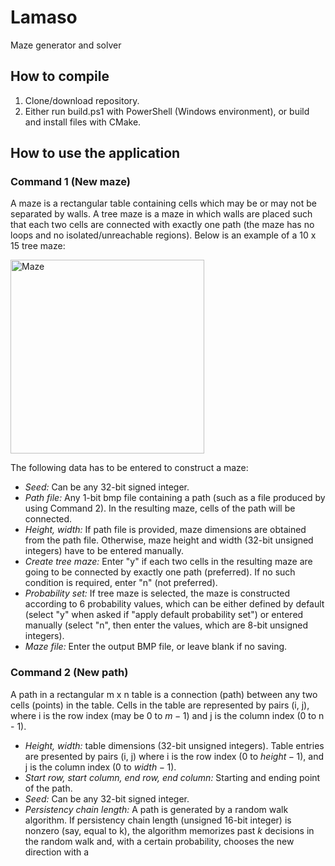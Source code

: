 # Lamaso
Maze generator and solver
## How to compile
1. Clone/download repository.
2. Either run build.ps1 with PowerShell (Windows environment), or build and install files with CMake.
## How to use the application
### Command 1 (New maze)
A maze is a rectangular table containing cells which may be or may not be separated by walls. A tree maze is a maze in which walls are placed such that each two cells are connected with exactly one path (the maze has no loops and no isolated/unreachable regions). Below is an example of a 10 x 15 tree maze:

<img src="https://github.com/sterjanez/Lamaso/edit/main/Maze10x15.png" alt="Maze" width="310"/>

The following data has to be entered to construct a maze:
- *Seed:* Can be any 32-bit signed integer.
- *Path file:* Any 1-bit bmp file containing a path (such as a file produced by using Command 2). In the resulting maze, cells of the path will be connected.
- *Height, width:* If path file is provided, maze dimensions are obtained from the path file. Otherwise, maze height and width (32-bit unsigned integers) have to be entered manually.
- *Create tree maze:* Enter "y" if each two cells in the resulting maze are going to be connected by exactly one path (preferred). If no such condition is required, enter "n" (not preferred).
- *Probability set:* If tree maze is selected, the maze is constructed according to 6 probability values, which can be either defined by default (select "y" when asked if "apply default probability set") or entered manually (select "n", then enter the values, which are 8-bit unsigned integers).
- *Maze file:* Enter the output BMP file, or leave blank if no saving.
### Command 2 (New path)
A path in a rectangular m x n table is a connection (path) between any two cells (points) in the table. Cells in the table are represented by pairs (i, j), where i is the row index (may be 0 to $m - 1$) and j is the column index (0 to n - 1).
- *Height, width:* table dimensions (32-bit unsigned integers). Table entries are presented by pairs (i, j) where i is the row index ($0$ to $height - 1$), and j is the column index ($0$ to $width - 1$).
- *Start row, start column, end row, end column:* Starting and ending point of the path.
- *Seed:* Can be any 32-bit signed integer.
- *Persistency chain length:* A path is generated by a random walk algorithm. If persistency chain length (unsigned 16-bit integer) is nonzero (say, equal to k), the algorithm memorizes past $k$ decisions in the random walk and, with a certain probability, chooses the new direction with a
